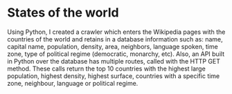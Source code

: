# States of the world

Using Python, I created a crawler which enters the Wikipedia pages with the countries of the world and retains in a database information such as: name, capital name, population, density, area, neighbors, language spoken, time zone, type of political regime (democratic, monarchy, etc). Also, an API built in Python over the database has multiple routes, called with the HTTP GET method. These calls return the top 10 countries with the highest large population, highest density, highest surface, countries with a specific time zone, neighbour, language or political regime.
